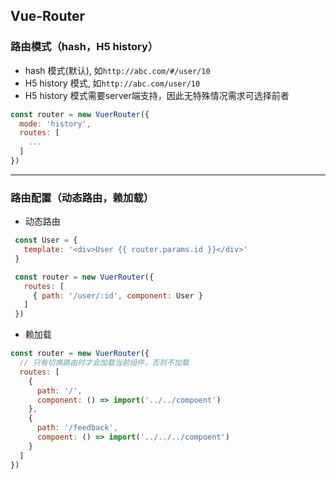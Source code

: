 ## Vue-Router

### 路由模式（hash，H5 history）

- hash 模式(默认), 如`http://abc.com/#/user/10`
- H5 history 模式, 如`http://abc.com/user/10`
- H5 history 模式需要server端支持，因此无特殊情况需求可选择前者

```js
const router = new VuerRouter({
  mode: 'history',
  routes: [
    ...
  ]
})
```

- - -

### 路由配置（动态路由，赖加载）

- 动态路由
 ```js
  const User = {
    template: '<div>User {{ router.params.id }}</div>'
  }

  const router = new VuerRouter({
    routes: [
      { path: '/user/:id', component: User }
    ]
  })
 ```

 -  赖加载
```js
const router = new VuerRouter({
  // 只有切换路由时才会加载当前组件，否则不加载
  routes: [
    {
      path: '/',
      component: () => import('../../compoent') 
    },
    {
      path: '/feedback',
      compoent: () => import('../../../compoent')
    }
  ]
})
```